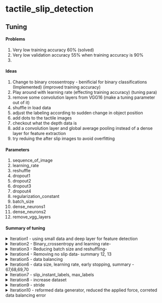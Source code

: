 # tactile_slip_detection
## Tuning

#### Problems
1. Very low training accuracy 60%  (solved)
2. Very low validation accuracy 55% when training accuracy is 90%
3. 
#### Ideas

1. Change to binary crossentropy - benificial for binary classifications (Implemented) (improved training accuracy)
2. Play around with learning rate (effecting training accuracy) (tuning para)
3. remove some convolution layers from VGG16 (make a tuning parameter out of it)
4. shuffle in load data
5. adjust the labeling according to sudden change in object position
6. add dots to the tactile images
7. checkout what the depth data is
8. add a convolution layer and global average pooling instead of a dense layer for feature extraction
9. try reduing the after slip images to avoid overfitting


#### Parameters
1. sequence_of_image 
2. learning_rate 
3. reshuffle 
4. dropout1 
5. dropout2 
6. dropout3 
7. dropout4 
8. regularization_constant 
9. batch_size 
10. dense_neurons1 
11. dense_neurons2
12. remove_vgg_layers

#### Summary of tuning
<details> <summary>
Iteration1 - using small data and deep layer for feature detection
   
</summary>
1. sequence_of_image = 5
2. learning_rate = 0.001
3. reshuffle = 0
4. dropout1 = 0.5
5. dropout2 = 0.5
6. dropout3 = 0.5
7. dropout4 = 0.5
8. regularization_constant = 0.01 
9. batch_size = 64
10. dense_neurons1 = 64
11. dense_neurons2 = 8
12. remove_vgg_layers = 0

Train_acc = 60%, val_acc = 55%
</details>
<details> <summary>
Iteration2 - Binary_crossentropy and learning rate-
</summary>
   By changing the loss function from mean squred error to binary cross entropy
   and decreasing the learning rate from 0.0001 to 0.00001 increased the training
   accuracy from 60% to 90 %

1. sequence_of_image = 5
2. learning_rate = ***0.0001***
3. reshuffle = 0
4. dropout1 = 0.5
5. dropout2 = 0.5
6. dropout3 = 0.5
7. dropout4 = 0.5
8. regularization_constant = 0.01 
9. batch_size = 64
10. dense_neurons1 = 64
11. dense_neurons2 = 8
12. remove_vgg_layers = 0

Train_acc = 90%, val_acc = 55%

</details>
<details> <summary>
Iteration3 - Reducing batch size and reshuffling-
</summary>


  1. Main objective was to reduce overfitting but no signinficant change observed.
  2. But these changes are observable
  3. Reducing batch size decreases memory consumption but increases training time
  4. Reshuffling increases training time **significantl**

1. sequence_of_image = 5
2. learning_rate = 0.0001
3. reshuffle = ***1***
4. dropout1 = 0.5
5. dropout2 = 0.5
6. dropout3 = 0.5
7. dropout4 = 0.5
8. regularization_constant = 0.01 
9. batch_size = ***8***
10. dense_neurons1 = 64
11. dense_neurons2 = 8
12. remove_vgg_layers = 0

Train_acc = 90%, val_acc = 55%

</details>
<details> <summary>
Iteration4 - Removing no slip data- summary 12, 13 
</summary>

  1. Tried to keep only few non-slip data
  2. observed that the output is 0.83 someting for all the datas
  3. This is wrong output
   
  1. self.sequence_of_image_array = [6,8,9,10]
  2. self.learning_rate_array = [0.00005,0.00003, 0.00004, 0.00001,0.0000008, 0.000006 ]
  3. self.reshuffle_array=[False, True]
  4. self.regularization_constant_array = [0.01, 0.05, 0.1, 0.2, 0.3]
  5. self.dense_neurons2_array = [8, 16, 32]
  6. self.vgg_layers_array= [7,11,15,19]
  7. self.sequence_of_images =  ***6,8***
  8. self.learning_rate = ***0.00003***
  9. self.reshuffle = ***Flase***
  10. self.dropout1 = 0.5
  11. self.dropout2 = 0.5
  12. self.dropout3 = 0.5
  13. self.dropout4 = 0.5
  14. self.regularization_constant = 0.001
  15. self.batch_size = 4
  16. self.dense_neurons1 = 64
  17. self.dense_neurons2 = 8
  18. self.csv_id = 0
  19. self.no_of_samples = 100
  20. self.epochs = 50
  21. self.vgg_layers = 19
  22. self.other_param='additional cnn + global average'
  23. self.no_of_nonslip_data = ***8***
  24. self.slip_instant_labels = 0.001
</details>
<details> <summary>
Iteration5 - data balancing 
</summary>
* self.no_of_nonslip_data = ***30***, the predictions are more distributed but lot of 0s predicted as 1s, refer deep_nn_evaluate19.ipynb
* self.no_of_nonslip_data = ***200***, 0s are predicted incorrectly which might be due to abrubtly selected threshold value 0.003,1s are better predicted refer deep_nn_evaluate20.ipynb
* Changed the classification value to 0.0005 and maximum value to 0.05, it reduced the accuracy drastically to 60%. summary22 to summary26
* before data duplication the slip datas are classified near 0.9 and non- slip are classifed near 0.4
* implemented data balancing by data duplication, the model is classiying the slip immidiately above and a bit below 0.5 deep_nn_evaluate23.ipynb

  1. self.sequence_of_images =  6
  2. self.learning_rate = ***0.00003***
  3. self.reshuffle = Flase
  4.  self.dropout1 = 0.5
  5.  self.dropout2 = 0.5
  6.  self.dropout3 = 0.5
  7.  self.dropout4 = 0.5
  8.  self.regularization_constant = 0.001
  9.  self.batch_size = 4
  10. self.dense_neurons1 = 64
  11. self.dense_neurons2 = 8
  12. self.csv_id = 0
  13. self.no_of_samples = 450
  14. self.epochs = 40
  15. self.vgg_layers = 19
  16. self.other_param='additional cnn + global average'
  17. self.no_of_nonslip_data = 200
  18. self.slip_instant_labels = 0.0001
  19. max_labels = 0.2

</details>
<details> <summary>
Iteration6 - data size, learning rate, early stopping, summary - 67,68,69,70
</summary>
1. It was observed that using lot of samples 4559 increased the validation accuracy
2. early stopping - stops the training if validation accuracy does not increase for 2 iterations
3. the data with more than 5 mm slip is deleted, the tuning variable is called max_label
5.  sequence of images = 8
6. The main tuning variable was learning rate- 
    * 0.005 - summary 67- accuracy capped during first iteration and was early stopped
    * 0.0005 - summary 67-val accuracy capped at 0.51, early stopped
    * 0.00005 - summary 67- val accuracy increased to 0.574 early stopped after 4 epochs
    * 0.00003 - summary 67-val accuracy increased to 0.573 early stopped after 4 epochs
7. The f1 score is matching the accuracy

1. self.sequence_of_images =  8
2. self.learning_rate = ***0.005,0.0005,0.00005,0.00003***
3. self.reshuffle = Flase
4.  self.dropout1 = 0.5
5.  self.dropout2 = 0.5
6.  self.dropout3 = 0.5
7.  self.dropout4 = 0.5
8.  self.regularization_constant = 0.001
9.  self.batch_size = 4
10. self.dense_neurons1 = 64
11. self.dense_neurons2 = 8
12. self.csv_id = 0
13. self.no_of_samples = 4559
14. self.epochs = 40
15. self.vgg_layers = 19
16. self.other_param='additional cnn + global average'
17. self.no_of_nonslip_data = 200
18. self.slip_instant_labels = 0.0001
19. max_labels = 0.2

</details>
<details> <summary>
Iteration7 - slip_instant_labels, max_labels
</summary>
no of samples = 2279
1. summary49, slip_instant_labels=0.00005, max_labels=0.2, val_acc=0.57
2. summary50, slip_instant_labels=0.0001, max_labels=0.2, val_acc=0.57
3. summary51, slip_instant_labels=0.0001, max_labels=0.005, val_acc=0.541
4. summary52, slip_instant_labels=0.0005, max_labels=0.005, val_acc=0.545

1. self.sequence_of_images =  8
2. self.learning_rate = 0.00003
3. self.reshuffle = Flase
4.  all_dropouts = 0.5
5.  self.regularization_constant = 0.001
6.  self.batch_size = 4
7. self.dense_neurons1 = 64
8. self.dense_neurons2 = 8
9. self.no_of_samples = *** 2279 ***
10. self.epochs = 40
11. self.vgg_layers = 19
12. self.other_param='additional cnn + global average'
13. self.slip_instant_labels = *** 0.00005,0.0001,0.0005***
14. max_labels = *** 0.2, 0.005 ***

</details>
<details> <summary>
Iteration8 - increase dataset
</summary>
no of samples = 4559
1. summary53, slip_instant_labels=0.0001, max_labels=0.005, val_acc=0.5581
# it was observed that the accuracy is not increasing easily with low max_labels but val_accuracy is keeping up with accuracy for more iterations

1. self.sequence_of_images =  8
2. self.learning_rate = 0.00003
3. self.reshuffle = Flase
4.  all_dropouts = 0.5
5.  self.regularization_constant = 0.001
6.  self.batch_size = 4
7. self.dense_neurons1 = 64
8. self.dense_neurons2 = 8
9. self.no_of_samples = *** 4559 ***
10. self.epochs = 40
11. self.vgg_layers = 19
12. self.other_param='additional cnn + global average'
13. self.slip_instant_labels = 0.0001
14. max_labels = 0.005

</details>
<details> <summary>
Iteration9 - stride
</summary>
The stride 5 and stride 3 did not deliver good results, so defaulted to 1

</details>
<details> <summary>
Iteration10 - reformed data generator, reduced the applied force, correted data balancing error
</summary>
1. summary65, slip_instant_labels=0.0002, max_labels=0.02, val_acc=0.6146, no_of_train_samples = 3720
</details>